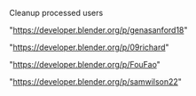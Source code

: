Cleanup processed users

"https://developer.blender.org/p/genasanford18"

"https://developer.blender.org/p/09richard"

"https://developer.blender.org/p/FouFao"

"https://developer.blender.org/p/samwilson22"

